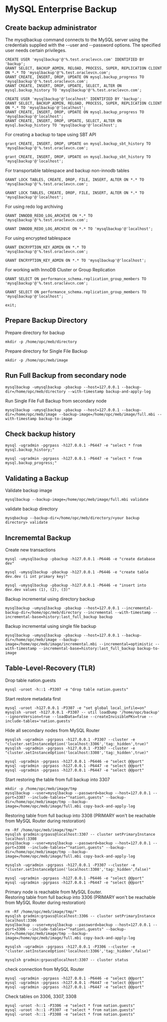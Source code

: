 # MySQL Enterprise Backup
## Create backup administrator
The mysqlbackup command connects to the MySQL server using the credentials supplied with the --user and --password options. 
The specified user needs certain privileges. 
```
CREATE USER 'mysqlbackup'@'%.test.oraclevcn.com' IDENTIFIED BY 'backup';
GRANT SELECT, BACKUP_ADMIN, RELOAD, PROCESS, SUPER, REPLICATION CLIENT ON *.* TO 'mysqlbackup'@'%.test.oraclevcn.com';
GRANT CREATE, INSERT, DROP, UPDATE ON mysql.backup_progress TO 'mysqlbackup'@'%.test.oraclevcn.com'; 
GRANT CREATE, INSERT, DROP, UPDATE, SELECT, ALTER ON mysql.backup_history TO 'mysqlbackup'@'%.test.oraclevcn.com';

CREATE USER 'mysqlbackup'@'localhost' IDENTIFIED BY 'backup';
GRANT SELECT, BACKUP_ADMIN, RELOAD, PROCESS, SUPER, REPLICATION CLIENT ON *.* TO 'mysqlbackup'@'localhost';
GRANT CREATE, INSERT, DROP, UPDATE ON mysql.backup_progress TO 'mysqlbackup'@'localhost'; 
GRANT CREATE, INSERT, DROP, UPDATE, SELECT, ALTER ON mysql.backup_history TO 'mysqlbackup'@'localhost';
```
For creating a backup to tape using SBT API
```
grant CREATE, INSERT, DROP, UPDATE on mysql.backup_sbt_history TO 'mysqlbackup'@'%.test.oraclevcn.com'; 

grant CREATE, INSERT, DROP, UPDATE on mysql.backup_sbt_history TO 'mysqlbackup'@'localhost'; 
```
For transportable tablespace and backup non-innodb tables
```
GRANT LOCK TABLES, CREATE, DROP, FILE, INSERT, ALTER ON *.* TO 'mysqlbackup'@'%.test.oraclevcn.com';

GRANT LOCK TABLES, CREATE, DROP, FILE, INSERT, ALTER ON *.* TO 'mysqlbackup'@'localhost';
```
For using redo log archiving
```
GRANT INNODB_REDO_LOG_ARCHIVE ON *.* TO 'mysqlbackup'@'%.test.oraclevcn.com';

GRANT INNODB_REDO_LOG_ARCHIVE ON *.* TO 'mysqlbackup'@'localhost';
```
For using encrypted tablespace
```
GRANT ENCRYPTION_KEY_ADMIN ON *.* TO 'mysqlbackup'@'%.test.oraclevcn.com';

GRANT ENCRYPTION_KEY_ADMIN ON *.* TO 'mysqlbackup'@'localhost';
```
For working with InnoDB Cluster or Group Replication
```
GRANT SELECT ON performance_schema.replication_group_members TO 'mysqlbackup'@'%.test.oraclevcn.com';

GRANT SELECT ON performance_schema.replication_group_members TO 'mysqlbackup'@'localhost';

exit;
```
## Prepare Backup Directory
Prepare directory for backup
```
mkdir -p /home/opc/meb/directory
```
Prepare directory for Single File Backup
```
mkdir -p /home/opc/meb/image
```
## Run Full Backup from secondary node
```
mysqlbackup -umysqlbackup -pbackup --host=127.0.0.1 --backup-dir=/home/opc/meb/directory --with-timestamp backup-and-apply-log 
```
Run Single File Full Backup from secondary node
```
mysqlbackup -umysqlbackup -pbackup --host=127.0.0.1 --backup-dir=/home/opc/meb/image --backup-image=/home/opc/meb/image/full.mbi --with-timestamp backup-to-image
```
## Check backup history
```
mysql -ugradmin -pgrpass -h127.0.0.1 -P6447 -e "select * from mysql.backup_history;"

mysql -ugradmin -pgrpass -h127.0.0.1 -P6447 -e "select * from mysql.backup_progress;"
```
## Validating a Backup
Validate backup image
```
mysqlbackup --backup-image=/home/opc/meb/image/full.mbi validate
```
validate backup directory
```
mysqbackup --backup-dir=/home/opc/meb/directory/<your backup directory> validate
```
## Incrememtal Backup
Create new transactions
```
mysql -umysqlbackup -pbackup -h127.0.0.1 -P6446 -e "create database dev"

mysql -umysqlbackup -pbackup -h127.0.0.1 -P6446 -e "create table dev.dev (i int primary key)"

mysql -umysqlbackup -pbackup -h127.0.0.1 -P6446 -e "insert into dev.dev values (1), (2), (3)"
```
Backup incremental using directory backup
```
mysqlbackup -umysqlbackup -pbackup --host=127.0.0.1 --incremental-backup-dir=/home/opc/meb/directory --incremental --with-timestamp --incremental-base=history:last_full_backup backup
```
Backup incremental using single file backup
```
mysqlbackup -umysqlbackup -pbackup --host=127.0.0.1 --backup-dir=/home/opc/meb/image --backup-image=/home/opc/meb/image/incremental.mbi --incremental=optimistic --with-timestamp --incremental-base=history:last_full_backup backup-to-image
```
## Table-Level-Recovery (TLR)
Drop table nation.guests
```
mysql -uroot -h::1 -P3307 -e "drop table nation.guests"
```
Start restore metadata first
```
mysql -uroot -h127.0.0.1 -P3307 -e "set global local_infile=on"
mysqlsh -uroot -h127.0.0.1 -P3307 -- util loadDump '/home/opc/backup' --ignoreVersion=true --loadData=false --createInvisiblePKs=true --include-tables='nation.guests'
```
Hide all secondary nodes from MySQL Router
```
mysqlsh -ugradmin -pgrpass -h127.0.0.1 -P3307 --cluster -e "cluster.setInstanceOption('localhost:3306','tag:_hidden',true)"
mysqlsh -ugradmin -pgrpass -h127.0.0.1 -P3307 --cluster -e "cluster.setInstanceOption('localhost:3308','tag:_hidden',true)"

mysql -ugradmin -pgrpass -h127.0.0.1 -P6446 -e "select @@port"
mysql -ugradmin -pgrpass -h127.0.0.1 -P6447 -e "select @@port"
mysql -ugradmin -pgrpass -h127.0.0.1 -P6447 -e "select @@port"
```
Start restoring the table from full backup into 3307
```
mkdir -p /home/opc/meb/image/tmp
mysqlbackup --user=mysqlbackup --password=backup --host=127.0.0.1 --port=3307 --include-tables="^nation\.guests" --backup-dir=/home/opc/meb/image/tmp --backup-image=/home/opc/meb/image/full.mbi copy-back-and-apply-log
```
Restoring table from full backup into 3308 (PRIMARY won't be reachable from MySQL Router during restoration)
```
rm -Rf /home/opc/meb/image/tmp/*
mysqlsh gradmin:grpass@localhost:3307 -- cluster setPrimaryInstance localhost:3308
mysqlbackup --user=mysqlbackup --password=backup --host=127.0.0.1 --port=3308 --include-tables="^nation\.guests" --backup-dir=/home/opc/meb/image/tmp --backup-image=/home/opc/meb/image/full.mbi copy-back-and-apply-log

mysqlsh -ugradmin -pgrpass -h127.0.0.1 -P3307 --cluster -e "cluster.setInstanceOption('localhost:3308','tag:_hidden',false)" 

mysql -ugradmin -pgrpass -h127.0.0.1 -P6446 -e "select @@port"
mysql -ugradmin -pgrpass -h127.0.0.1 -P6447 -e "select @@port"
```
Primary node is reachable from MySQL Eouter. </br>
Restoring table from full backup into 3306 (PRIMARY won't be reachable from MySQL Router during restoration)
```
rm -Rf /home/opc/meb/image/tmp/*
mysqlsh gradmin:grpass@localhost:3306 -- cluster setPrimaryInstance localhost:3306
mysqlbackup --user=mysqlbackup --password=backup --host=127.0.0.1 --port=3306 --include-tables="^nation\.guests" --backup-dir=/home/opc/meb/image/tmp --backup-image=/home/opc/meb/image/full.mbi copy-back-and-apply-log

mysqlsh -ugradmin -pgrpass -h127.0.0.1 -P3306 --cluster -e "cluster.setInstanceOption('localhost:3306','tag:_hidden',false)" 

mysqlsh gradmin:grpass@localhost:3307 -- cluster status
```
check connection from MySQL Router
```
mysql -ugradmin -pgrpass -h127.0.0.1 -P6446 -e "select @@port"
mysql -ugradmin -pgrpass -h127.0.0.1 -P6447 -e "select @@port"
mysql -ugradmin -pgrpass -h127.0.0.1 -P6447 -e "select @@port"
```
Check tables on 3306, 3307, 3308
```
mysql -uroot -h::1 -P3306 -e "select * from nation.guests"
mysql -uroot -h::1 -P3307 -e "select * from nation.guests"
mysql -uroot -h::1 -P3308 -e "select * from nation.guests"
```
